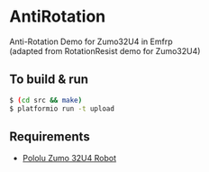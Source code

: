 # AntiRotation
Anti-Rotation Demo for Zumo32U4 in Emfrp  
(adapted from RotationResist demo for Zumo32U4)

## To build & run

```sh
$ (cd src && make)
$ platformio run -t upload
```

## Requirements

* [Pololu Zumo 32U4 Robot](https://www.pololu.com/category/170/zumo-32u4-robot)
